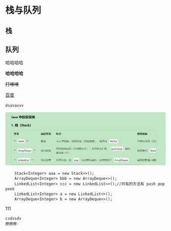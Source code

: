 # 栈与队列

## 栈

## 队列

哈哈哈哈

**哈哈哈哈**

~~打喳喳~~

[百度](www.baidu.com)

`dsasavvv`

![栈的实现类](img/img.png)

        Stack<Integer> aaa = new Stack<>();
        ArrayDeque<Integer> bbb = new ArrayDeque<>();
        LinkedList<Integer> ccc = new LinkedList<>();//共有的方法有 push pop peek
        LinkedList<Integer> a = new LinkedList<>();
        ArrayDeque<Integer> b = new ArrayDeque<>();
111

    csdvsdv
    擦擦擦·
